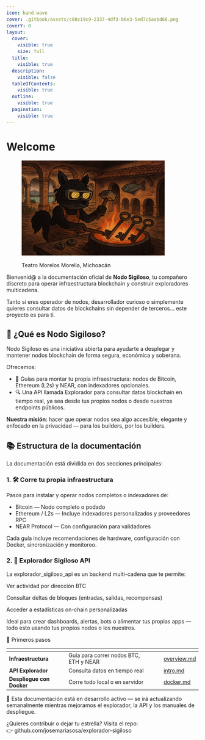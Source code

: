```yaml
---
icon: hand-wave
cover: .gitbook/assets/c88c19c9-2337-4df3-b6e3-5ed7c5aabd66.png
coverY: 0
layout:
  cover:
    visible: true
    size: full
  title:
    visible: true
  description:
    visible: false
  tableOfContents:
    visible: true
  outline:
    visible: true
  pagination:
    visible: true
---
```


# Welcome

<figure><img src=".gitbook/assets/image (1) (1).png" alt="" width="375"><figcaption><p>Teatro Morelos Morelia, Michoacán</p></figcaption></figure>

Bienvenid@ a la documentación oficial de **Nodo Sigiloso**, tu compañero discreto para operar infraestructura blockchain y construir exploradores multicadena.

Tanto si eres operador de nodos, desarrollador curioso o simplemente quieres consultar datos de blockchains sin depender de terceros… este proyecto es para ti.

## 🚀 ¿Qué es Nodo Sigiloso?

Nodo Sigiloso es una iniciativa abierta para ayudarte a desplegar y mantener nodos blockchain de forma segura, económica y soberana.

Ofrecemos:

* 🧱 Guías para montar tu propia infraestructura: nodos de Bitcoin, Ethereum (L2s) y NEAR, con indexadores opcionales.
* 🔍 Una API llamada Explorador para consultar datos blockchain en tiempo real, ya sea desde tus propios nodos o desde nuestros endpoints públicos.

**Nuestra misión**: hacer que operar nodos sea algo accesible, elegante y enfocado en la privacidad — para los builders, por los builders.

## 📚 Estructura de la documentación

La documentación está dividida en dos secciones principales:

### 1. 🛠 Corre tu propia infraestructura

Pasos para instalar y operar nodos completos o indexadores de:

* Bitcoin — Nodo completo o podado
* Ethereum / L2s — Incluye indexadores personalizados y proveedores RPC
* NEAR Protocol — Con configuración para validadores

Cada guía incluye recomendaciones de hardware, configuración con Docker, sincronización y monitoreo.

### 2. 🔎 Explorador Sigiloso API

La explorador\_sigiloso\_api es un backend multi-cadena que te permite:

Ver actividad por dirección BTC

Consultar deltas de bloques (entradas, salidas, recompensas)

Acceder a estadísticas on-chain personalizadas

Ideal para crear dashboards, alertas, bots o alimentar tus propias apps — todo esto usando tus propios nodos o los nuestros.

🧭 Primeros pasos

<table data-view="cards"><thead><tr><th></th><th></th><th data-hidden data-card-cover data-type="files"></th><th data-hidden></th><th data-hidden data-card-target data-type="content-ref"></th></tr></thead><tbody><tr><td><strong>Infraestructura</strong></td><td>Guía para correr nodos BTC, ETH y NEAR</td><td></td><td></td><td><a href="infra/overview.md">overview.md</a></td></tr><tr><td><strong>API Explorador</strong></td><td>Consulta datos en tiempo real</td><td></td><td></td><td><a href="api/intro.md">intro.md</a></td></tr><tr><td><strong>Despliegue con Docker</strong></td><td>Corre todo local o en servidor</td><td></td><td></td><td><a href="deploy/docker.md">docker.md</a></td></tr></tbody></table>

🧪 Esta documentación está en desarrollo activo — se irá actualizando semanalmente mientras mejoramos el explorador, la API y los manuales de despliegue.

¿Quieres contribuir o dejar tu estrella? Visita el repo:\
👉 github.com/josemariasosa/explorador-sigiloso
